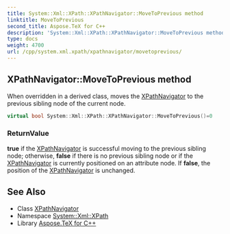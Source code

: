 ```yaml
---
title: System::Xml::XPath::XPathNavigator::MoveToPrevious method
linktitle: MoveToPrevious
second_title: Aspose.TeX for C++
description: 'System::Xml::XPath::XPathNavigator::MoveToPrevious method. When overridden in a derived class, moves the XPathNavigator to the previous sibling node of the current node in C++.'
type: docs
weight: 4700
url: /cpp/system.xml.xpath/xpathnavigator/movetoprevious/
---
```

## XPathNavigator::MoveToPrevious method


When overridden in a derived class, moves the [XPathNavigator](../) to the previous sibling node of the current node.

```cpp
virtual bool System::Xml::XPath::XPathNavigator::MoveToPrevious()=0
```


### ReturnValue

**true** if the [XPathNavigator](../) is successful moving to the previous sibling node; otherwise, **false** if there is no previous sibling node or if the [XPathNavigator](../) is currently positioned on an attribute node. If **false**, the position of the [XPathNavigator](../) is unchanged.

## See Also

* Class [XPathNavigator](../)
* Namespace [System::Xml::XPath](../../)
* Library [Aspose.TeX for C++](../../../)
